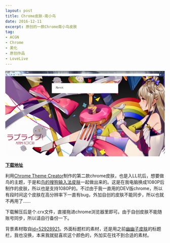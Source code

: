 ```yaml
---
layout: post
title: Chrome皮肤-南小鸟
date: 2016-12-11
excerpt: 原创的一款Chrome南小鸟皮肤
tag: 
- ACGN
- Chrome
- 美化
- 原创作品
- LoveLive
---
```


![0007](../img/0007.jpg)

[**下载地址**](../file/0005.zip)

利用[Chrome Theme Creator](http://windfire007.com/ChromeTheme/)制作的第二款chrome皮肤，也是入LL坑后，想要做鸟的主题，于是和[鸟的搜狗输入法皮肤](http://windfire007.com/SogouInputKotori/)一起做出来的。这是在我电脑换成1080P后制作的皮肤，所以也是支持1080P的。不过由于我一直用的DEV版chrome，所以有段时间这个皮肤在高分辨率下一直有bug，外加自创的皮肤不能同步，所以也就不再用了……

下载解压后是个.crx文件，直接拖进chrome浏览器里即可。由于自创皮肤不能随账号同步，所以请自行备份一下。

背景素材取自[id=52928921](http://www.pixiv.net/member_illust.php?mode=medium&illust_id=52928921)。外面标题栏的素材，还是用之前[幽幽子皮肤](http://windfire007.com/ChromeYuyuko/)的标题栏，我也没换，本来我就挺喜欢这个颜色的，外加实在找不到合适的素材。